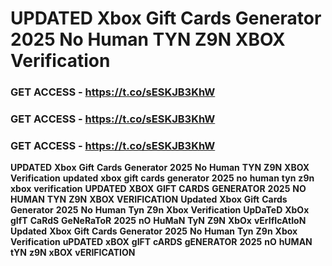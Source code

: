 # <strong>UPDATED</strong> <strong>Xbox</strong> <strong>Gift</strong> <strong>Cards</strong> <strong>Generator</strong> <strong>2025</strong> <strong>No</strong> <strong>Human</strong> <strong>TYN</strong> <strong>Z9N</strong> <strong>XBOX</strong> <strong>Verification</strong>

### <strong>GET</strong> <strong>ACCESS</strong> <strong>-</strong> <strong>https://t.co/sESKJB3KhW</strong>

### <strong>GET</strong> <strong>ACCESS</strong> <strong>-</strong> <strong>https://t.co/sESKJB3KhW</strong>

### <strong>GET</strong> <strong>ACCESS</strong> <strong>-</strong> <strong>https://t.co/sESKJB3KhW</strong>

<strong>UPDATED</strong> <strong>Xbox</strong> <strong>Gift</strong> <strong>Cards</strong> <strong>Generator</strong> <strong>2025</strong> <strong>No</strong> <strong>Human</strong> <strong>TYN</strong> <strong>Z9N</strong> <strong>XBOX</strong> <strong>Verification</strong> <strong>updated</strong> <strong>xbox</strong> <strong>gift</strong> <strong>cards</strong> <strong>generator</strong> <strong>2025</strong> <strong>no</strong> <strong>human</strong> <strong>tyn</strong> <strong>z9n</strong> <strong>xbox</strong> <strong>verification</strong> <strong>UPDATED</strong> <strong>XBOX</strong> <strong>GIFT</strong> <strong>CARDS</strong> <strong>GENERATOR</strong> <strong>2025</strong> <strong>NO</strong> <strong>HUMAN</strong> <strong>TYN</strong> <strong>Z9N</strong> <strong>XBOX</strong> <strong>VERIFICATION</strong> <strong>Updated</strong> <strong>Xbox</strong> <strong>Gift</strong> <strong>Cards</strong> <strong>Generator</strong> <strong>2025</strong> <strong>No</strong> <strong>Human</strong> <strong>Tyn</strong> <strong>Z9n</strong> <strong>Xbox</strong> <strong>Verification</strong> <strong>UpDaTeD</strong> <strong>XbOx</strong> <strong>gIfT</strong> <strong>CaRdS</strong> <strong>GeNeRaToR</strong> <strong>2025</strong> <strong>nO</strong> <strong>HuMaN</strong> <strong>TyN</strong> <strong>Z9N</strong> <strong>XbOx</strong> <strong>vErIfIcAtIoN</strong> <strong>Updated</strong> <strong>Xbox</strong> <strong>Gift</strong> <strong>Cards</strong> <strong>Generator</strong> <strong>2025</strong> <strong>No</strong> <strong>Human</strong> <strong>Tyn</strong> <strong>Z9n</strong> <strong>Xbox</strong> <strong>Verification</strong> <strong>uPDATED</strong> <strong>xBOX</strong> <strong>gIFT</strong> <strong>cARDS</strong> <strong>gENERATOR</strong> <strong>2025</strong> <strong>nO</strong> <strong>hUMAN</strong> <strong>tYN</strong> <strong>z9N</strong> <strong>xBOX</strong> <strong>vERIFICATION</strong>